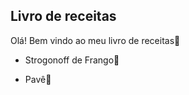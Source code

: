 ## Livro de receitas



Olá! Bem vindo ao meu livro de receitas:book:



- Strogonoff de Frango:chicken:

- Pavê:cake:
